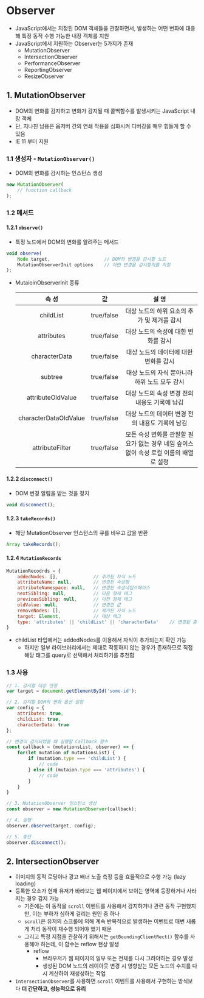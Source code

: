 # Observer

- JavaScript에서는 지정된 DOM 객체들을 관찰하면서, 발생하는 어떤 변화에 대응해 특정 동작 수행 가능한 내장 객체를 지원
- JavaScript에서 지원하는 Observer는 5가지가 존재
  - MutationObserver
  - IntersectionObserver
  - PerformanceObserver
  - ReportingObserver
  - ResizeObserver

## 1. MutationObserver

- DOM의 변화를 감지하고 변화가 감지될 때 콜백함수를 발생시키는 JavaScript 내장 객체
- 단, 지나친 남용은 옵저버 간의 연쇄 작용을 심화시켜 디버깅을 매우 힘들게 할 수 있음
- IE 11 부터 지원

### 1.1 생성자 - `MutationObserver()`

- DOM의 변화를 감시하는 인스턴스 생성

```javascript
new MutationObserver(
	// function callback
);
```

### 1.2 메서드

#### 1.2.1 `observe()` 

- 특정 노드에서 DOM의 변화를 알려주는 메서드

```javascript
void observe(
	Node target,					// DOM의 변경을 감시할 노드
    MutationObserverInit options	// 어떤 변경을 감시할지를 지정
);
```

- MutaioinObserverInit 종류

  |         속 성         |     값     |                            설 명                             |
  | :-------------------: | :--------: | :----------------------------------------------------------: |
  |       childList       | true/false |         대상 노드의 하위 요소의 추가 및 제거를 감시          |
  |      attributes       | true/false |             대상 노드의 속성에 대한 변화를 감시              |
  |     characterData     | true/false |            대상 노드의 데이터에 대한 변화를 감시             |
  |        subtree        | true/false |        대상 노드의 자식 뿐아니라 하위 노드 모두 감시         |
  |   attributeOldValue   | true/false |        대상 노드의 속성 변경 전의 내용도 기록에 남김         |
  | characterDataOldValue | true/false |       대상 노드의 데이터 변경 전의 내용도 기록에 남김        |
  |    attributeFilter    | true/false | 모든 속성 변화를 관찰할 필요가 없는 경우 네임 슾이스 없이 속성 로컬 이름의 배열로 설정 |

#### 1.2.2 `disconnect()`

- DOM 변경 알림을 받는 것을 정지

```javascript
void disconnect();
```

#### 1.2.3 `takeRecords()`

- 해당 MutationObserver 인스턴스의 큐를 비우고 값을 반환

```javascript
Array takeRecords();
```

#### 1.2.4 `MutationRecords`

```javascript
MutationRecodrds = {
    addedNodes: [],				// 추가된 자식 노드
    attributeName: null,		// 변경된 속성명
    attributeNamespace: null,	// 변경된 속성네임스페이스
    nextSibling: null,			// 다음 형제 태그
    previousSibling: null,		// 이전 형제 태그
    oldValue: null,				// 변경전 값
    removeNodes: [],			// 제거된 자식 노드
    target: Element,			// 대상 태그
    type: 'attributes' || 'childList' || 'characterData'	// 변경된 종류
}
```

- childList 타입에서는 addedNodes를 이용해서 자식이 추가되는지 확인 가능
  - 하지만 일부 라이브러리에서는 제대로 작동하지 않는 경우가 존재하므로 직접 해당 태그를 query로 선택해서 처리하기를 추천함

### 1.3 사용

```javascript
// 1. 감시할 대상 선정
var target = document.getElementById('some-id');

// 2. 감지할 DOM의 변화 옵션 설정
var config = {
    attributes: true,
    childList: true,
    characterData: true
};

// 변경이 감지되었을 때 실행할 Callback 함수
const callback = (mutationsList, observer) => {
    for(let mutation of mutationsList) {
        if (mutation.type === 'childList') {
            // code
        } else if (mutaion.type === 'attributes') {
            // code
        }
    }
}

// 3. MutationObserver 인스턴스 생성
const observer = new MutationObserver(callback);

// 4. 실행
observer.observe(target, config);

// 5. 중단
observer.disconnect();
```

## 2. IntersectionObserver

- 이미지의 동적 로딩이나 광고 배너 노출 측정 등을 효율적으로 수행 가능 (lazy loading)
- 등록한 요소가 현재 유저가 바라보는 웹 페이지에서 보이는 영역에 등장하거나 사라지는 경우 감지 가능
  - 기존에는 이 동작을 `scroll` 이벤트를 사용해서 감지하거나 관련 동작 구현했지만, 이는 부하가 심하게 걸리는 원인 중 하나
  - `scroll`은 유저의 스크롤에 의해 계속 반복적으로 발생하는 이벤트로 매번 새롭게 처리 동작이 재수행 되어야 했기 때문
  - 그리고 특정 지점을 관찰하기 위해서는 `getBoundingClientRect()` 함수를 사용해야 하는데, 이 함수는 reflow  현상 발생
    - reflow
      - 브라우저가 웹 페이지의 일부 또는 전체를 다시 그려야하는 경우 발생
      - 생성된 DOM 노드의 레이아웃 변경 시 영향받는 모든 노드의 수치를 다시 계산하여 재생성하는 작업
- `IntersectionObserver`를 사용하면 `scroll` 이벤트를 사용해서 구현하는 방식보다 **더 간단하고, 성능적으로 유리**
